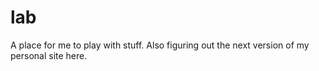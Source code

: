 # lab
A place for me to play with stuff. Also figuring out the next version of my personal site here.
